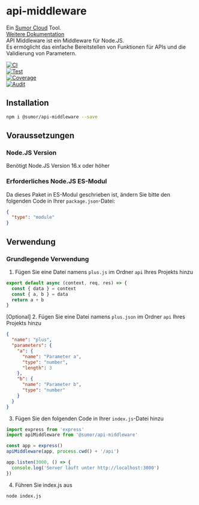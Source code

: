 # api-middleware

Ein [Sumor Cloud](https://sumor.cloud) Tool.  
[Weitere Dokumentation](https://sumor.cloud)  
API Middleware ist ein Middleware für Node.JS.  
Es ermöglicht das einfache Bereitstellen von Funktionen für APIs und die Validierung von Parametern.

[![CI](https://github.com/sumor-cloud/api-middleware/actions/workflows/ci.yml/badge.svg)](https://github.com/sumor-cloud/api-middleware/actions/workflows/ci.yml)  
[![Test](https://github.com/sumor-cloud/api-middleware/actions/workflows/ut.yml/badge.svg)](https://github.com/sumor-cloud/api-middleware/actions/workflows/ut.yml)  
[![Coverage](https://github.com/sumor-cloud/api-middleware/actions/workflows/coverage.yml/badge.svg)](https://github.com/sumor-cloud/api-middleware/actions/workflows/coverage.yml)  
[![Audit](https://github.com/sumor-cloud/api-middleware/actions/workflows/audit.yml/badge.svg)](https://github.com/sumor-cloud/api-middleware/actions/workflows/audit.yml)  

## Installation

```bash  
npm i @sumor/api-middleware --save
```

## Voraussetzungen

### Node.JS Version

Benötigt Node.JS Version 16.x oder höher

### Erforderliches Node.JS ES-Modul

Da dieses Paket in ES-Modul geschrieben ist, ändern Sie bitte den folgenden Code in Ihrer `package.json`-Datei:

```json  
{
  "type": "module"
}
```

## Verwendung

### Grundlegende Verwendung

1. Fügen Sie eine Datei namens `plus.js` im Ordner `api` Ihres Projekts hinzu

```js  
export default async (context, req, res) => {
  const { data } = context
  const { a, b } = data
  return a + b
}
```

[Optional] 2. Fügen Sie eine Datei namens `plus.json` im Ordner `api` Ihres Projekts hinzu

```json  
{
  "name": "plus",
  "parameters": {
    "a": {
      "name": "Parameter a",
      "type": "number",
      "length": 3
    },
    "b": {
      "name": "Parameter b",
      "type": "number"
    }
  }
}
```

3. Fügen Sie den folgenden Code in Ihrer `index.js`-Datei hinzu

```javascript  
import express from 'express'
import apiMiddleware from '@sumor/api-middleware'

const app = express()
apiMiddleware(app, process.cwd() + '/api')

app.listen(3000, () => {
  console.log('Server läuft unter http://localhost:3000')
})
```

4. Führen Sie index.js aus

```bash  
node index.js
```  